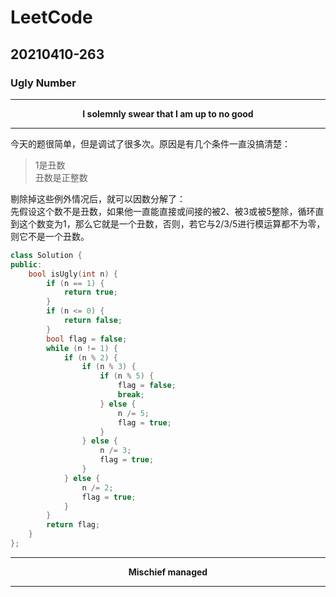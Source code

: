 # LeetCode
## 20210410-263
### Ugly Number 
***
**<center>I solemnly swear that I am up to no good</center>**  
***  
今天的题很简单，但是调试了很多次。原因是有几个条件一直没搞清楚：  
>1是丑数  
>丑数是正整数  

剔除掉这些例外情况后，就可以因数分解了：  
先假设这个数不是丑数，如果他一直能直接或间接的被2、被3或被5整除，循环直到这个数变为1，那么它就是一个丑数，否则，若它与2/3/5进行模运算都不为零，则它不是一个丑数。
```cpp  
class Solution {
public:
    bool isUgly(int n) {
        if (n == 1) {
            return true;
        }
        if (n <= 0) {
            return false;
        }
        bool flag = false;
        while (n != 1) {
            if (n % 2) {
                if (n % 3) {
                    if (n % 5) {
                        flag = false;
                        break;
                    } else {
                        n /= 5;
                        flag = true;
                    }
                } else {
                    n /= 3;
                    flag = true;
                }
            } else {
                n /= 2;
                flag = true;
            }
        }
        return flag;
    }
};
```
***
**<center>Mischief managed</center>**  
***
